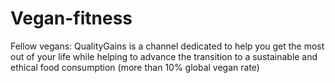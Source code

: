 # Vegan-fitness
Fellow vegans: QualityGains is a channel dedicated to help you get the most out of your life while helping to advance the transition to a sustainable and ethical food consumption (more than 10% global vegan rate)
